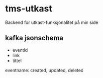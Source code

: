 # tms-utkast

Backend for utkast-funksjonalitet på min side


## kafka jsonschema
- eventId
- link
- tittel

eventname: created, updated, deleted
